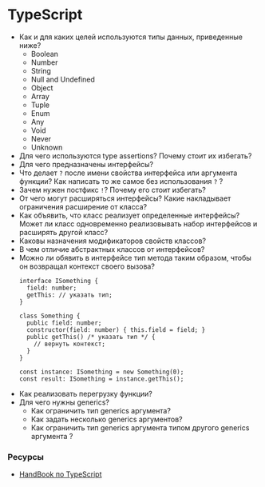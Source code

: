 # TypeScript

* Как и для каких целей используются типы данных, приведенные ниже?
  * Boolean
  * Number
  * String
  * Null and Undefined
  * Object
  * Array
  * Tuple
  * Enum
  * Any
  * Void
  * Never
  * Unknown
* Для чего используются type assertions? Почему стоит их избегать?
* Для чего предназначены интерфейсы? 
* Что делает `?` после имени свойства интерфейса или аргумента функции? Как написать то же самое без использования `?` ?
* Зачем нужен постфикс ` ! `? Почему его стоит избегать?
* От чего могут расширяться интерфейсы? Какие накладывает ограничения расширение от класса? 
* Как объявить, что класс реализует определенные интерфейсы? Может ли класс одновременно реализовывать набор интерфейсов и расширять другой класс? 
* Каковы назначения модификаторов свойств классов?
* В чем отличие абстрактных классов от интерфейсов?
* Можно ли обявить в интерфейсе тип метода таким образом, чтобы он возвращал контекст своего вызова?
  ```
  interface ISomething {
    field: number;
    getThis: // указать тип;
  }

  class Something {
    public field: number;
    constructor(field: number) { this.field = field; }
    public getThis() /* указать тип */ {
      // вернуть контекст;
    }
  }

  const instance: ISomething = new Something(0);
  const result: ISomething = instance.getThis();
  ```
* Как реализовать перегрузку функции?
* Для чего нужны generics?
  * Как ограничить тип generics аргумента?
  * Как задать несколько generics аргументов?
  * Как ограничить тип generics аргумента типом другого generics аргумента ? 

### Ресурсы
* [HandBook по TypeScript](https://www.typescriptlang.org/docs/handbook/basic-types.html)
